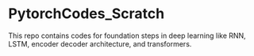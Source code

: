 # PytorchCodes_Scratch

This repo contains codes for foundation steps in deep learning like RNN, LSTM, encoder decoder architecture, and transformers.
